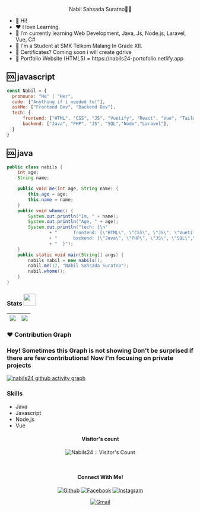 <p align="center">
  Nabil Sahsada Suratno🖐🏼
</p>

<ul>
  <li>👋 Hi!</li>
  <li>❤️ I love Learning.</li>
  <li>🌱 I’m currently learning Web Development, Java, Js, Node.js, Laravel, Vue, C#</li>
  <li>💼 I'm a Student at SMK Telkom Malang In Grade XII.</li>
  <li>📑 Certificates? Coming soon i will create gdrive</li>
  <li>🧐 Portfolio Website (HTML5) = https://nabils24-portofolio.netlify.app </li>
</ul>

## 🆒 javascript
```javascript
const Nabil = {
  pronouns: "He" | "Her",
  code: ["Anything if i needed to!"],
  askMe: ["Frontend Dev", "Backend Dev"],
  tech: {
      frontend: ["HTML", "CSS", "JS", "Vuetify", "React", "Vue", "Tailwind"],
      backend: ["Java", "PHP", "JS", "SQL","Node","Laravel"],
  }
}
```
## 🆒 java
```java
public class nabils {
    int age;
    String name;

    public void me(int age, String name) {
        this.age = age;
        this.name = name;
    }
    public void whome() {
        System.out.println("Im, " + name);
        System.out.println("Age, " + age);
        System.out.println("tech: {\n"
                + "      frontend: [\"HTML\", \"CSS\", \"JS\", \"Vuetify\", \"React\", \"Vue\", \"Tailwind\"],\n"
                + "      backend: [\"Java\", \"PHP\", \"JS\", \"SQL\",\"Node\",\"Laravel\"],\n"
                + "  }");
    }
    public static void main(String[] args) {
        nabils nabil = new nabils();
        nabil.me(17, "Nabil Sahsada Suratno");
        nabil.whome();
    }
}
```




### Stats <img src="https://media1.giphy.com/media/lOfpvYQoiJW03vpJhP/giphy.gif?cid=ecf05e47v0jjnwtk5px6cb5q6tbvbi8v246qnhnar0kwk88z&rid=giphy.gif&ct=g" width="32" height="32">

<img src="https://github-readme-stats.vercel.app/api?username=nabils24&theme=react&show_icons=true)">|<img src="https://github-readme-streak-stats.herokuapp.com/?user=nabils24&theme=react"/>
|---|---|

### ♥️ Contribution Graph 
### Hey! Sometimes this Graph is not showing Don't be surprised if there are few contributions! Now I'm focusing on private projects
[![nabils24 github activity graph](https://activity-graph.herokuapp.com/graph?username=nabils24&theme=github)](https://github.com/ashutosh00710/github-readme-activity-graph)

### Skills
<ul>
  <li>Java</li>
  <li>Javascript</li>
  <li>Node,js</li>
  <li>Vue</li>
</ul>

<h4 align="center">Visitor's count</h4>
<p align="center"><img src="https://profile-counter.glitch.me/{nabils24}/count.svg" alt="Nabils24 :: Visitor's Count" /></p>
<br/>


<h4 align="center">Connect With Me!</h4>
<p align="center">
  <a href="https://github.com/nabils24"><img alt="Github" title="nabils24's Github" src="https://img.shields.io/badge/GitHub-100000?style=for-the-badge&logo=github&logoColor=white"></a>
  <a href="https://facebook.com/nabilsahsadasuratno"><img alt="Facebook" title="Nabils24's FB" src="https://img.shields.io/badge/Facebook-1877F2?style=for-the-badge&logo=facebook&logoColor=white"></a>
  <a href="https://www.instagram.com/nabilss24/"><img alt="Instagram" title="Nabil's Instagram" src="https://img.shields.io/badge/Instagram-E4405F?style=for-the-badge&logo=instagram&logoColor=white"></a>
 </p>
 <p align="center">
  <a href="mailto:nabilsahsadacode@gmail.com"><img alt="Gmail" title="Nabil Sahsada Gmail" src="https://img.shields.io/badge/Gmail-D14836?style=for-the-badge&logo=gmail&logoColor=white"></a>
</p>
